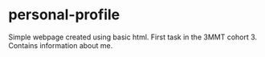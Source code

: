 # personal-profile
Simple webpage created using basic html.
First task in the 3MMT cohort 3.
Contains information about me.
